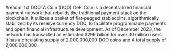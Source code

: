 #readmi.txt
DOOTA Coin (DOO) DeFi Coin is a decentralized financial payment network that rebuilds the traditional payment stack on the blockchain. 
It utilizes a basket of fiat-pegged stablecoins, 
algorithmically stabilized by its reserve currency DOO, 
to facilitate programmable payments and open financial infrastructure development. 
As of December 2023, the network has transacted an estimated $299 billion for over 30 million users.
It has a circulating supply of 2,000,000,000 DOO coins and 
A total supply of 2,000,000,000
